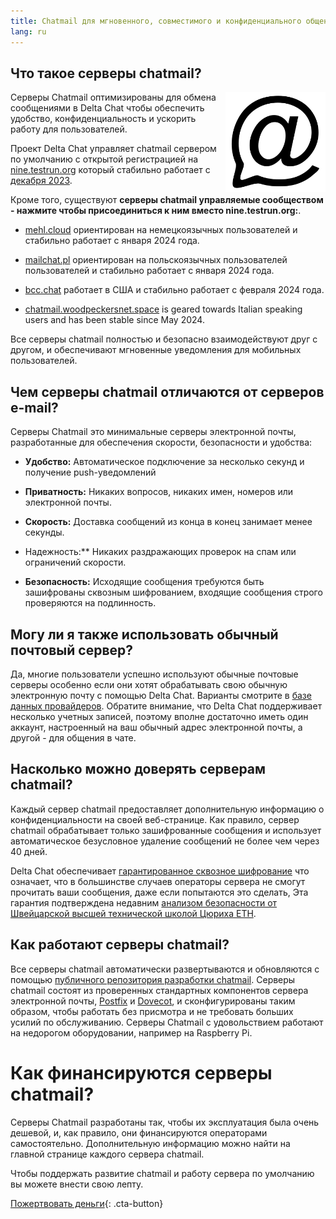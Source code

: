 ```yaml
---
title: Chatmail для мгновенного, совместимого и конфиденциального общения
lang: ru
---
```



## Что такое серверы chatmail?

<img alt="Chatmail logo" src="../assets/logos/chatmail.svg" width="160" style="float:right;" />

Серверы Chatmail оптимизированы для обмена сообщениями в Delta Chat
чтобы обеспечить удобство, конфиденциальность и ускорить работу для пользователей.

Проект Delta Chat управляет chatmail сервером по умолчанию с открытой регистрацией
на [nine.testrun.org](https://nine.testrun.org)
который стабильно работает с [декабря 2023](https://delta.chat/en/2023-12-13-chatmail).

Кроме того, существуют **серверы chatmail управляемые сообществом - нажмите чтобы присоединиться к ним вместо nine.testrun.org:**.

- [mehl.cloud](https://mehl.cloud) ориентирован на немецкоязычных пользователей и стабильно работает с января 2024 года.

- [mailchat.pl](https://mailchat.pl) ориентирован на польскоязычных пользователей пользователей и стабильно работает с января 2024 года.

- [bcc.chat](https://bcc.chat) работает в США и стабильно работает с февраля 2024 года.

- [chatmail.woodpeckersnet.space](https://chatmail.woodpeckersnest.space/)
  is geared towards Italian speaking users and has been 
  stable since May 2024. 

Все серверы chatmail полностью и безопасно взаимодействуют друг с другом,
и обеспечивают мгновенные уведомления для мобильных пользователей.


## Чем серверы chatmail отличаются от серверов e-mail?

Серверы Chatmail это минимальные серверы электронной почты, разработанные для обеспечения скорости, безопасности и удобства:

- **Удобство:** Автоматическое подключение за несколько секунд и получение push-уведомлений

- **Приватность:** Никаких вопросов, никаких имен, номеров или электронной почты.

- **Скорость:** Доставка сообщений из конца в конец занимает менее секунды.

- Надежность:** Никаких раздражающих проверок на спам или ограничений скорости.

- **Безопасность:** Исходящие сообщения требуются быть зашифрованы сквозным шифрованием,
  входящие сообщения строго проверяются на подлинность.


## Могу ли я также использовать обычный почтовый сервер?

Да, многие пользователи успешно используют обычные почтовые серверы
особенно если они хотят обрабатывать свою обычную электронную почту с помощью Delta Chat.
Варианты смотрите в [базе данных провайдеров](https://providers.delta.chat).
Обратите внимание, что Delta Chat поддерживает несколько учетных записей, поэтому
вполне достаточно иметь один аккаунт, настроенный на ваш обычный адрес электронной почты,
а другой - для общения в чате.


## Насколько можно доверять серверам chatmail?

Каждый сервер chatmail предоставляет дополнительную информацию о конфиденциальности на своей веб-странице.
Как правило, сервер chatmail обрабатывает только зашифрованные сообщения и
использует автоматическое безусловное удаление сообщений не более чем через 40 дней.

Delta Chat обеспечивает [гарантированное сквозное шифрование](https://delta.chat/en/2023-11-23-jumbo-42)
что означает, что в большинстве случаев операторы сервера не смогут прочитать ваши сообщения, даже если попытаются это сделать,
Эта гарантия подтверждена недавним [анализом безопасности от Швейцарской высшей технической школой Цюриха ETH](https://delta.chat/en/2024-03-25-crypto-analysis-securejoin).


## Как работают серверы chatmail?

Все серверы chatmail автоматически развертываются и обновляются с помощью
[публичного репозитория разработки chatmail](https://github.com/deltachat/chatmail).
Серверы chatmail состоят из проверенных стандартных компонентов сервера электронной почты,
[Postfix](https://postfix.org) и [Dovecot](https://dovecot.org),
и сконфигурированы таким образом, чтобы работать без присмотра и не требовать больших усилий по обслуживанию.
Серверы Chatmail с удовольствием работают на недорогом оборудовании, например на Raspberry Pi.


# Как финансируются серверы chatmail?

Серверы Chatmail разработаны так, чтобы их эксплуатация была очень дешевой,
и, как правило, они финансируются операторами самостоятельно.
Дополнительную информацию можно найти на главной странице каждого сервера chatmail.

Чтобы поддержать развитие chatmail и работу сервера по умолчанию
вы можете внести свою лепту.

[Пожертвовать деньги](donate){: .cta-button}
